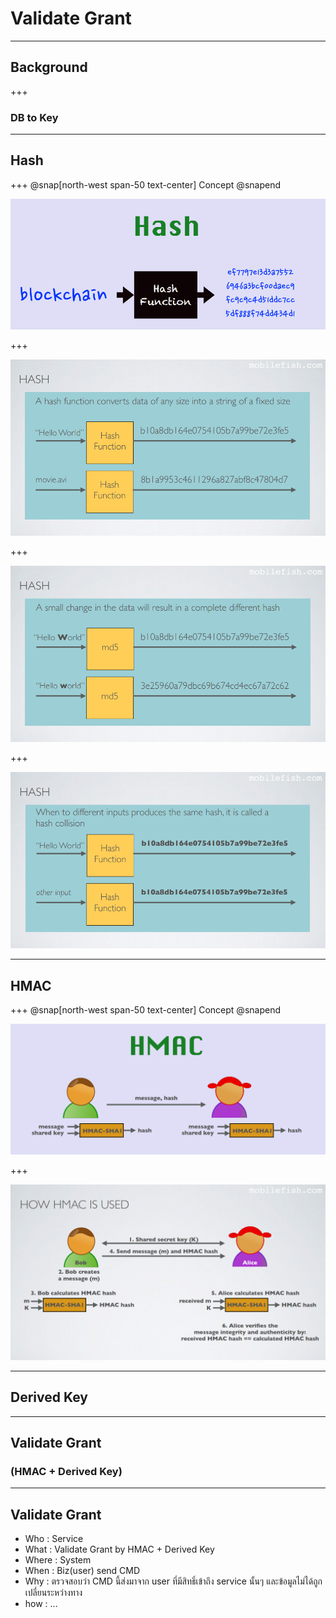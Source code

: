 # Validate **Grant**

---

## Background

+++

### DB to Key

---

## Hash

+++
@snap[north-west span-50 text-center]
Concept
@snapend

![](assets/img/HashConcept.PNG)

+++

![](assets/img/Hash1.PNG)

+++

![](assets/img/Hash2.PNG)

+++

![](assets/img/Hash3.PNG)

---

## HMAC

+++
@snap[north-west span-50 text-center]
Concept
@snapend

![](assets/img/HMACConcept.PNG)

+++

![](assets/img/HowToHMACUse.PNG)

---

## Derived Key

---

## Validate Grant
### (HMAC + Derived Key)

---

## Validate Grant

- Who   : Service
- What  : Validate Grant by HMAC + Derived Key
- Where : System
- When  : Biz(user) send CMD
- Why   : ตรวจสอบว่า CMD นี้ส่งมาจาก user ที่มีสิทธิ์เข้าถึง service นั้นๆ และข้อมูลไม่ได้ถูกเปลี่ยนระหว่างทาง
- how   : ...